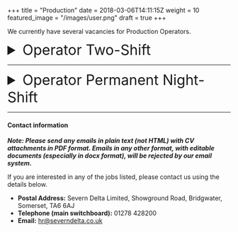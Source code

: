 +++
title = "Production"
date = 2018-03-06T14:11:15Z
weight = 10
featured_image = "/images/user.png"
draft = true
+++

We currently have several vacancies for Production Operators.

<!--more-->
<details>
<summary style="font-size:2rem;">Operator Two-Shift</summary>

<br>

#### Shift pattern and rates:

Rotating shifts (6am-2.15pm / 2.00-10:15pm) Monday to Friday

**£8.72 per hour starting rate, increases to £9.80 after probation & full training**

#### Main duties:

- Running of production machines producing wet wipes and laundry sheets
- Operating, monitoring, controlling and cleaning all plant and associated equipment
- Packing and manual handling as required
- Working in an accurate, efficient and cost-effective manner in order to meet production schedules

#### Requirements:

- Experience in machine operating desirable
- Enthusiastic and willing to learn
- Attention to detail
- Referenceable work history

#### Benefits:

- Comprehensive training programme
- Good progression opportunities including technical advancement where appropriate
</details>

<hr>

<details>
<summary style="font-size:2rem;">Operator Permanent Night-Shift</summary>

<br>

#### Shift pattern and rates:

Night shift (10pm-6.15am) Sunday to Thursday

**£9.72 per hour starting rate, increases to £10.80 after probation & full training**

#### Main duties:

- Running of production machines producing wet wipes and laundry sheets
- Operating, monitoring, controlling and cleaning all plant and associated equipment
- Packing and manual handling as required
- Working in an accurate, efficient and cost-effective manner in order to meet production schedules

#### Requirements:

- Experience in machine operating desirable
- Enthusiastic and willing to learn
- Attention to detail
- Referenceable work history

#### Benefits:

- Comprehensive training programme
- Good progression opportunities including technical advancement where appropriate
</details>
<hr>

#### Contact information

**_Note: Please send any emails in plain text (not HTML) with CV attachments in PDF format. Emails in any other format, with editable documents (especially in docx format), will be rejected by our email system._**

If you are interested in any of the jobs listed, please contact us using the details below.

* **Postal Address:** Severn Delta Limited, Showground Road, Bridgwater, Somerset, TA6 6AJ
* **Telephone (main switchboard):** 01278 428200
* **Email:** hr@severndelta.co.uk